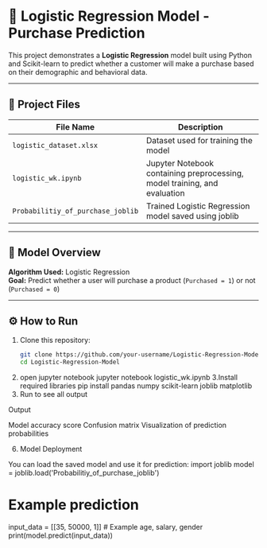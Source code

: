 # 🧠 Logistic Regression Model - Purchase Prediction

This project demonstrates a **Logistic Regression** model built using Python and Scikit-learn to predict whether a customer will make a purchase based on their demographic and behavioral data.

---

## 📂 Project Files

| File Name | Description |
|------------|--------------|
| `logistic_dataset.xlsx` | Dataset used for training the model |
| `logistic_wk.ipynb` | Jupyter Notebook containing preprocessing, model training, and evaluation |
| `Probabilitiy_of_purchase_joblib` | Trained Logistic Regression model saved using joblib |

---

## 🧩 Model Overview

**Algorithm Used:** Logistic Regression  
**Goal:** Predict whether a user will purchase a product (`Purchased = 1`) or not (`Purchased = 0`)

---

## ⚙️ How to Run

1. Clone this repository:
   ```bash
   git clone https://github.com/your-username/Logistic-Regression-Model.git
   cd Logistic-Regression-Model
2. open jupyter notebook
   jupyter notebook logistic_wk.ipynb
3.Install required libraries
   pip install pandas numpy scikit-learn joblib matplotlib
4. Run to see all output

Output

Model accuracy score
Confusion matrix
Visualization of prediction probabilities

6. Model Deployment

You can load the saved model and use it for prediction:
import joblib
model = joblib.load('Probabilitiy_of_purchase_joblib')

# Example prediction
input_data = [[35, 50000, 1]]  # Example age, salary, gender
print(model.predict(input_data))

